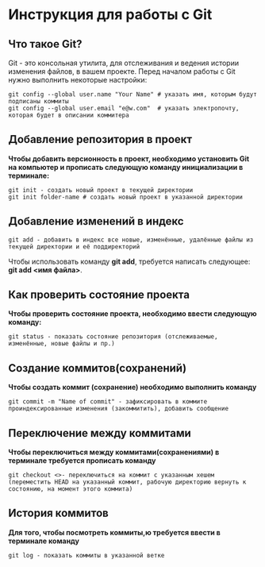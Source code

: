 # Инструкция для работы с Git

## Что такое Git?
Git - это консольная утилита, для отслеживания и ведения истории изменения файлов, в вашем проекте.
Перед началом работы c Git нужно выполнить некоторые настройки:
```fix
git config --global user.name "Your Name" # указать имя, которым будут подписаны коммиты
git config --global user.email "e@w.com"  # указать электропочту, которая будет в описании коммитера
```
## Добавление репозитория в проект
**Чтобы добавить версионность в проект, необходимо установить Git на компьютер и прописать следующую команду инициализации в терминале:**
```fix
git init - cоздать новый проект в текущей директории
git init folder-name # создать новый проект в указанной директории
```
## Добавление изменений в индекс
```fix
git add - добавить в индекс все новые, изменённые, удалённые файлы из текущей директории и её поддиректорий
```
Чтобы использовать команду **git add**, требуется написать следующее: **git add <имя файла>**.
## Как проверить состояние проекта

**Чтобы проверить состояние проекта, необходимо ввести следующую команду:**
```fix
git status - показать состояние репозитория (отслеживаемые, изменённые, новые файлы и пр.)
```
## Создание коммитов(сохранений)
**Чтобы создать коммит (сохранение) необходимо выполнить команду**
```fix
git commit -m "Name of commit" - зафиксировать в коммите проиндексированные изменения (закоммитить), добавить сообщение
```
## Переключение между коммитами
**Чтобы переключиться между коммитами(сохранениями) в терминале требуется прописать команду**
```fix
git checkout <>- переключиться на коммит с указанным хешем (переместить HEAD на указанный коммит, рабочую директорию вернуть к состоянию, на момент этого коммита)
```
## История коммитов
**Для того, чтобы посмотреть коммиты,ю требуется ввести в терминале команду**
```fix
git log - показать коммиты в указанной ветке
```